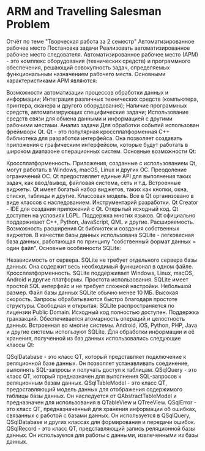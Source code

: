 # ARM and Travelling Salesman Problem
Отчёт по теме "Творческая работа за 2 семестр"
Автоматизированное рабочее место
Постановка задачи
Реализовать автоматизированное рабочее место следователя. Автоматизированное рабочее место (АРМ) - это комплекс оборудования (технических средств) и программного обеспечения, решающий совокупность задач, определяемых функциональным назначением рабочего места. Основными характеристиками АРМ являются:

Возможности автоматизации процессов обработки данных и информации;
Интеграция различных технических средств (компьютера, принтера, сканера и другого оборудования);
Наличие программных средств, автоматизирующих специфические задачи;
Использование средств связи для обмена данными и информацией с другими рабочими местами.
Анализ задачи
Для обработки событий использован фреймворк Qt. Qt - это популярная кроссплатформенная C++ библиотека для разработки интерфейса. Она позволяет создавать приложения с графическим интерфейсом, которые будут работать в широком диапазоне операционных систем. Основные возможности Qt:

Кроссплатформенность. Приложения, созданные с использованием Qt, могут работать в Windows, macOS, Linux и других ОС.
Преодоление ограничений ОС. Qt предоставляет единые API для выполнения таких задач, как ввод/вывод, файловая система, сеть и т.д.
Встроенные виджеты. Qt имеет богатый набор виджетов, таких как кнопки, окна, списки, таблицы и другие.
Классовая модель. Все в Qt организовано в виде классов с наследованием.
Инструментарий разработки. Qt Creator - IDE для создания приложений с Qt.
Открытый исходный код. Qt доступен на условиях LGPL.
Поддержка многих языков. Qt официально поддерживает C++, Python, JavaScript, QML и другие.
Расширяемость. Возможность расширения Qt библиотек и создания собственных виджетов.
В качестве базы данных использована SQLite - легковесная база данных, работающая по принципу "собственный формат данных = один файл". Основные особенности SQLite:

Независимость от сервера. SQLite не требует отдельного сервера базы данных. Она содержит весь необходимый функционал в одном файле.
Кроссплатформенность. SQLite поддерживает Windows, Linux, macOS, Android и другие платформы.
Простота использования. SQLite имеет простой SQL интерфейс и не требует сложной настройки.
Небольшой размер. Файл базы данных SQLite обычно менее 10 МБ.
Высокая скорость. Запросы обрабатываются быстро благодаря простоте структуры.
Свободная и открытая. SQLite распространяется по лицензии Public Domain. Исходный код полностью доступен.
Поддержка транзакций. Обеспечивается атомарность операций и целостность данных.
Встроенная во многие системы. Android, iOS, Python, PHP, Java и другие системы используют SQLite.
Для обработки информации и её хранения, полученной из баз данных использовались следующие классы Qt:

QSqlDatabase - это класс QT, который представляет подключение к реляционной базе данных. Он позволяет устанавливать соединение, выполнять SQL-запросы и получать доступ к таблицам.
QSqlQuery - это класс QT, который предназначен для выполнения SQL-запросов к реляционным базам данных.
QSqlTableModel - это класс QT, предоставляющий модель данных для отображения содержимого таблицы базы данных. Он наследуется от QAbstractTableModel и предназначен для использования в QTableView и QTreeView.
QSqlError - это класс QT, предназначенный для хранения информации об ошибках, связанных с работой с базами данных. Он используется в QSqlQuery, QSqlDatabase и других классах для формирования и передачи ошибок.
QSqlRecord - это класс QT, представляющий запись реляционной базы данных. Он используется для работы с данными, извлеченными из базы данных.
